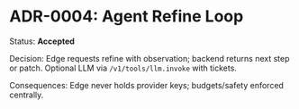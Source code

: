 # ADR-0004: Agent Refine Loop
Status: **Accepted**

Decision: Edge requests refine with observation; backend returns next step or patch. Optional LLM via `/v1/tools/llm.invoke` with tickets.

Consequences: Edge never holds provider keys; budgets/safety enforced centrally.

